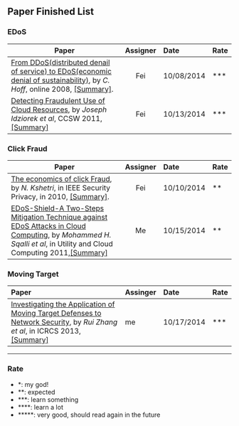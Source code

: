 Paper Finished List
---

### EDoS
| Paper       | Assigner | Date | Rate|
| ------------- |:-------------:|:-----|:---|
| [From DDoS(distributed denail of service) to EDoS(economic denial of sustainability)](http://rationalsecurity.typepad.com/blog/2008/11/cloud-computing-security-from-ddos-distributed-denial-of-service-to-edos-economic-denial-of-sustaina.html), by *C. Hoff*, online 2008, [[Summary]](./papers/Hoff08_From-DDoS-to-EDoS.md).     | Fei| 10/08/2014 | ***|
|[Detecting Fraudulent Use of Cloud Resources](http://dl.acm.org/citation.cfm?id=2046676), by *Joseph Idziorek et al*, CCSW 2011, [[Summary]](./papers/IdziorekT11_CCSW_Detecting-Fraudulent-Use-of-Cloud-Resources.md)| Fei | 10/13/2014|***|

### Click Fraud
| Paper       |  Assigner | Date | Rate|
| ------------- |:-------------:|:-----|:---|
| [The economics of click Fraud](http://ieeexplore.ieee.org/stamp/stamp.jsp?tp=&arnumber=5445076), by *N. Kshetri*, in IEEE Security Privacy, in 2010, [[Summary]](./papers/Kshetri10_The-economics-of-click-fraud.md).     | Fei | 10/10/2014 | **|
| [EDoS-Shield-A Two-Steps Mitigation Technique against EDoS Attacks in Cloud Computing](http://ieeexplore.ieee.org/xpls/abs_all.jsp?arnumber=6123480), by *Mohammed H. Sqalli et al*, in  Utility and Cloud Computing 2011,[[Summary]](./papers/SqaliH11_CloudCom_EDoS-Shield-A-Two-Steps-Mitigation-Technique-against-EDoS-Attacks-in-Cloud-Computing.md)| Me| 10/15/2014|**|

### Moving Target
|Paper | Assinger| Date | Rate|
|:-----|:--------|:-----|:----|
| [Investigating the Application of Moving Target Defenses to Network Security](http://ieeexplore.ieee.org/xpls/abs_all.jsp?arnumber=6623770), by *Rui Zhang et al*, in ICRCS 2013, [[Summary]](./papers/ZhangZ13_ICRCS_InvestigateMTG.md)| me| 10/17/2014 | ***|

---
### Rate
- *: my god!
- **: expected
- ***: learn something
- ****: learn a lot
- *****: very good, should read again in the future
